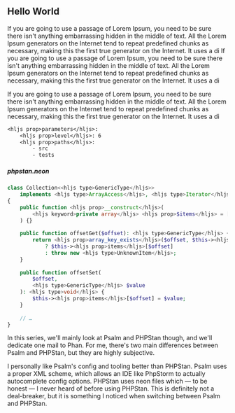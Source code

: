 ## Hello World

<div class="quote">

If you are going to use a passage of Lorem Ipsum, you need to be sure there isn't anything embarrassing hidden in the middle of text. All the Lorem Ipsum generators on the Internet tend to repeat predefined chunks as necessary, making this the first true generator on the Internet. It uses a di
If you are going to use a passage of Lorem Ipsum, you need to be sure there isn't anything embarrassing hidden in the middle of text. All the Lorem Ipsum generators on the Internet tend to repeat predefined chunks as necessary, making this the first true generator on the Internet. It uses a di

 If you are going to use a passage of Lorem Ipsum, you need to be sure there isn't anything embarrassing hidden in the middle of text. All the Lorem Ipsum generators on the Internet tend to repeat predefined chunks as necessary, making this the first true generator on the Internet. It uses a di
</div>

```txt
<hljs prop>parameters</hljs>:
    <hljs prop>level</hljs>: 6
    <hljs prop>paths</hljs>:
        - src
        - tests
```

##### phpstan.neon


```php
class Collection<<hljs type>GenericType</hljs>> 
    implements <hljs type>ArrayAccess</hljs>, <hljs type>Iterator</hljs>
{
    public function <hljs prop>__construct</hljs>(
        <hljs keyword>private array</hljs> <hljs prop>$items</hljs> = [],
    ) {}
    
    public function offsetGet($offset): <hljs type>GenericType</hljs> {
        return <hljs prop>array_key_exists</hljs>($offset, $this-><hljs prop>items</hljs>)
            ? $this-><hljs prop>items</hljs>[$offset]
            : throw new <hljs type>UnknownItem</hljs>;
    }
    
    public function offsetSet(
        $offset, 
        <hljs type>GenericType</hljs> $value
    ): <hljs type>void</hljs> {
        $this-><hljs prop>items</hljs>[$offset] = $value;
    }
    
    // …
}
```

In this series, we'll mainly look at Psalm and PHPStan though, and we'll dedicate one mail to Phan. For me, there's two main differences between Psalm and PHPStan, but they are highly subjective.

I personally like Psalm's config and tooling better than PHPStan. Psalm uses a proper XML scheme, which allows an IDE like PhpStorm to actually autocomplete config options. PHPStan uses neon files which — to be honest — I never heard of before using PHPStan. This is definitely not a deal-breaker, but it is something I noticed when switching between Psalm and PHPStan.
